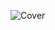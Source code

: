 ![Cover](https://github.com/raymondtju/schoolabs/assets/75233529/a73c3ad3-39fa-4882-a26d-b2e59447e9f4)
